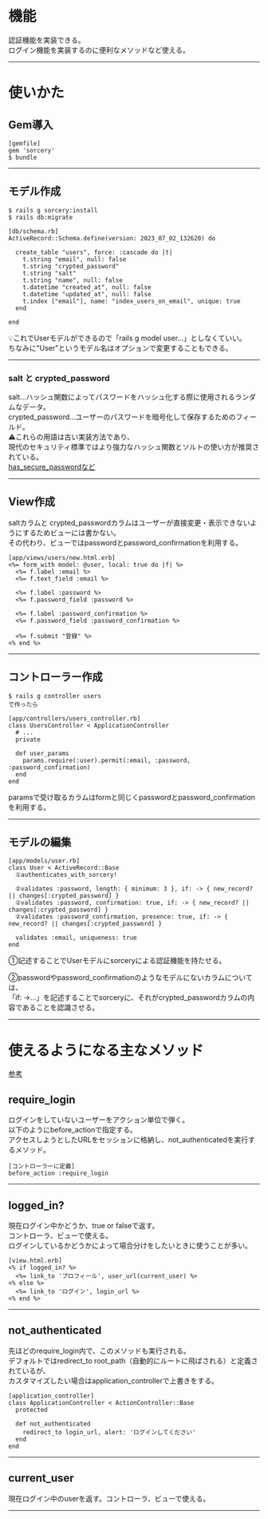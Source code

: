 # 機能
認証機能を実装できる。    
ログイン機能を実装するのに便利なメソッドなど使える。
***

# 使いかた
## Gem導入
~~~
[gemfile]
gem 'sorcery'
$ bundle
~~~
***

## モデル作成
~~~
$ rails g sorcery:install
$ rails db:migrate
~~~
~~~
[db/schema.rb]
ActiveRecord::Schema.define(version: 2023_07_02_132620) do

  create_table "users", force: :cascade do |t|
    t.string "email", null: false
    t.string "crypted_password"
    t.string "salt"
    t.string "name", null: false
    t.datetime "created_at", null: false
    t.datetime "updated_at", null: false
    t.index ["email"], name: "index_users_on_email", unique: true
  end

end
~~~
💡これでUserモデルができるので「rails g model user...」としなくていい。    
ちなみに"User"というモデル名はオプションで変更することもできる。
***

### salt と crypted_password
salt...ハッシュ関数によってパスワードをハッシュ化する際に使用されるランダムなデータ。    
crypted_password...ユーザーのパスワードを暗号化して保存するためのフィールド。      
⚠️これらの用語は古い実装方法であり、     
現代のセキュリティ標準ではより強力なハッシュ関数とソルトの使い方が推奨されている。    
[has_secure_passwordなど](https://github.com/Tarara33/TIL/blob/main/Rails/Model/%E3%83%A1%E3%83%A2.md)
***

## View作成
saltカラムと crypted_passwordカラムはユーザーが直接変更・表示できないようにするためビューには書かない。    
その代わり、ビューではpasswordとpassword_confirmationを利用する。
~~~
[app/views/users/new.html.erb]
<%= form_with model: @user, local: true do |f| %>
  <%= f.label :email %>
  <%= f.text_field :email %>
  
  <%= f.label :password %>
  <%= f.password_field :password %>
  
  <%= f.label :password_confirmation %>
  <%= f.password_field :password_confirmation %>
  
  <%= f.submit "登録" %>
<% end %>
~~~
***

## コントローラー作成
~~~
$ rails g controller users
で作ったら

[app/controllers/users_controller.rb]
class UsersController < ApplicationController
  # ...
  private

  def user_params
    params.require(:user).permit(:email, :password, :password_confirmation)
  end
end
~~~
paramsで受け取るカラムはformと同じくpasswordとpassword_confirmationを利用する。
***

## モデルの編集
~~~
[app/models/user.rb]
class User < ActiveRecord::Base
  ①authenticates_with_sorcery!

  ②validates :password, length: { minimum: 3 }, if: -> { new_record? || changes[:crypted_password] }
  ②validates :password, confirmation: true, if: -> { new_record? || changes[:crypted_password] }
  ②validates :password_confirmation, presence: true, if: -> { new_record? || changes[:crypted_password] }

  validates :email, uniqueness: true
end
~~~
①記述することでUserモデルにsorceryによる認証機能を持たせる。    
    
②passwordやpassword_confirmationのようなモデルにないカラムについては、    
「if: ->...」を記述することでsorceryに、それがcrypted_passwordカラムの内容であることを認識させる。
***

# 使えるようになる主なメソッド    
[参考](https://blog.aiandrox.com/posts/tech/2020/01/18/)

## require_login
ログインをしていないユーザーをアクション単位で弾く。    
以下のようにbefore_actionで指定する。    
アクセスしようとしたURLをセッションに格納し、not_authenticatedを実行するメソッド。
~~~
[コントローラーに定義]
before_action :require_login
~~~
***

## logged_in?
現在ログイン中かどうか、true or falseで返す。    
コントローラ、ビューで使える。    
ログインしているかどうかによって場合分けをしたいときに使うことが多い。    
~~~
[view.html.erb]
<% if logged_in? %>
  <%= link_to 'プロフィール', user_url(current_user) %>
<% else %>
  <%= link_to 'ログイン', login_url %>
<% end %>
~~~
***

## not_authenticated
先ほどのrequire_login内で、このメソッドも実行される。    
デフォルトではredirect_to root_path（自動的にルートに飛ばされる）と定義されているが、    
カスタマイズしたい場合はapplication_controllerで上書きをする。
~~~
[application_controller]
class ApplicationController < ActionController::Base
  protected

  def not_authenticated
    redirect_to login_url, alert: 'ログインしてください'
  end
end
~~~
***

## current_user
現在ログイン中のuserを返す。コントローラ、ビューで使える。    
***





